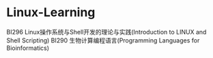 # Linux-Learning
BI296 Linux操作系统与Shell开发的理论与实践(Introduction to LINUX and Shell Scripting)
BI290 生物计算编程语言(Programming Languages for Bioinformatics)
